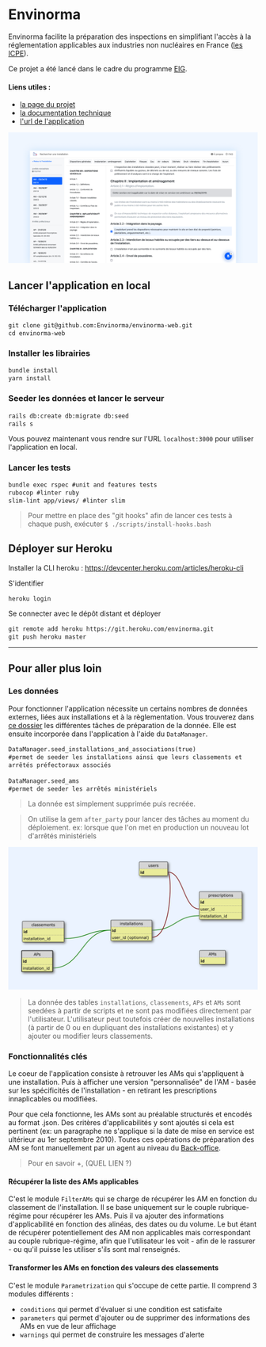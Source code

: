 # Envinorma

Envinorma facilite la préparation des inspections en simplifiant l'accès à la réglementation applicables aux industries non nucléaires en France ([les ICPE](https://fr.wikipedia.org/wiki/Installation_class%C3%A9e_pour_la_protection_de_l'environnement)).

Ce projet a été lancé dans le cadre du programme [EIG](https://entrepreneur-interet-general.etalab.gouv.fr/).

#### Liens utiles :
- [la page du projet](https://entrepreneur-interet-general.etalab.gouv.fr/defis/2020/envinorma.html)
- [la documentation technique](https://envinorma.github.io/)
- [l'url de l'application](http://envinorma.herokuapp.com/)

![l'application envinorma.herokuapp.com](app/javascript/images/cover.png)


## Lancer l'application en local

### Télécharger l'application
```
git clone git@github.com:Envinorma/envinorma-web.git
cd envinorma-web
```

### Installer les librairies
```
bundle install
yarn install
```

### Seeder les données et lancer le serveur
```
rails db:create db:migrate db:seed
rails s
```
Vous pouvez maintenant vous rendre sur l'URL `localhost:3000` pour utiliser l'application en local.

### Lancer les tests
```
bundle exec rspec #unit and features tests
rubocop #linter ruby
slim-lint app/views/ #linter slim
```

> Pour mettre en place des "git hooks" afin de lancer ces tests à chaque push, exécuter `$ ./scripts/install-hooks.bash`

## Déployer sur Heroku
Installer la CLI heroku : https://devcenter.heroku.com/articles/heroku-cli

S'identifier

```
heroku login
```

Se connecter avec le dépôt distant et déployer

```
git remote add heroku https://git.heroku.com/envinorma.git
git push heroku master
```

---

## Pour aller plus loin

### Les données

Pour fonctionner l'application nécessite un certains nombres de données externes, liées aux installations et à la règlementation.
Vous trouverez dans [ce dossier](https://github.com/Envinorma/data-tasks) les différentes tâches de préparation de la donnée. Elle est ensuite incorporée dans l'application à l'aide du `DataManager`.

```
DataManager.seed_installations_and_associations(true)
#permet de seeder les installations ainsi que leurs classements et arrêtés préfectoraux associés

DataManager.seed_ams
#permet de seeder les arrêtés ministériels
```

> La donnée est simplement supprimée puis recréée.

> On utilise la gem `after_party` pour lancer des tâches au moment du déploiement. ex: lorsque que l'on met en production un nouveau lot d'arrêtés ministériels

![le schéma de la donnée](/docs/schema.png)

> La donnée des tables `installations`, `classements`, `APs` et `AMs` sont seedées à partir de scripts et ne sont pas modifiées directement par l'utilisateur. L'utilisateur peut toutefois créer de nouvelles installations (à partir de 0 ou en dupliquant des installations existantes) et y ajouter ou modifier leurs classements.

### Fonctionnalités clés

Le coeur de l'application consiste à retrouver les AMs qui s'appliquent à une installation. Puis à afficher une version "personnalisée" de l'AM - basée sur les spécificités de l'installation - en retirant les prescriptions innaplicables ou modifiées.

Pour que cela fonctionne, les AMs sont au préalable structurés et encodés au format .json. Des critères d'applicabilités y sont ajoutés si cela est pertinent (ex: un paragraphe ne s'applique si la date de mise en service est ultérieur au 1er septembre 2010). Toutes ces opérations de préparation des AM se font manuellement par un agent au niveau du [Back-office](https://envinorma-back-office.herokuapp.com/).

> Pour en savoir +, (QUEL LIEN ?)

#### Récupérer la liste des AMs applicables

C'est le module `FilterAMs` qui se charge de récupérer les AM en fonction du classement de l'installation. Il se base uniquement sur le couple rubrique-régime pour récupérer les AMs.
Puis il va ajouter des informations d'applicabilité en fonction des alinéas, des dates ou du volume. Le but étant de récupérer potentiellement des AM non applicables mais correspondant au couple rubrique-régime, afin que l'utilisateur les voit - afin de le rassurer - ou qu'il puisse les utiliser s'ils sont mal renseignés.

#### Transformer les AMs en fonction des valeurs des classements

C'est le module `Parametrization` qui s'occupe de cette partie. Il comprend 3 modules différents :

- `conditions` qui permet d'évaluer si une condition est satisfaite
- `parameters` qui permet d'ajouter ou de supprimer des informations des AMs en vue de leur affichage
- `warnings` qui permet de construire les messages d'alerte

